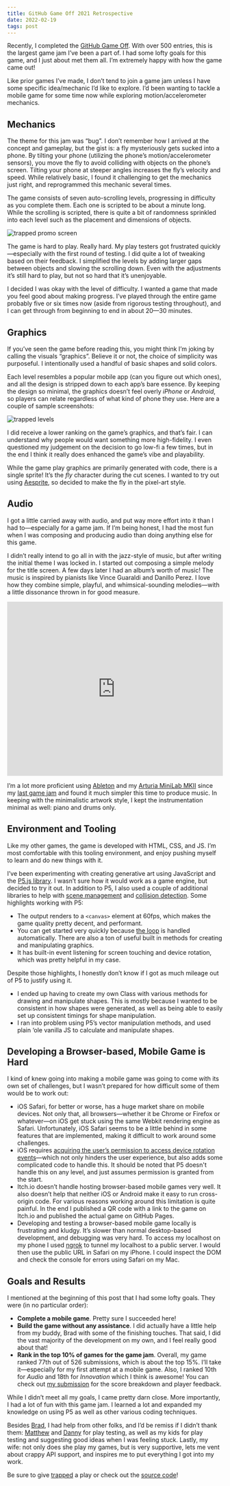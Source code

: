 ```yaml
---
title: GitHub Game Off 2021 Retrospective
date: 2022-02-19
tags: post
---
```


Recently, I completed the [GitHub Game Off](https://itch.io/jam/game-off-2021). With over 500 entries, this is the largest game jam I’ve been a part of. I had some lofty goals for this game, and I just about met them all. I’m extremely happy with how the game came out!

Like prior games I’ve made, I don’t tend to join a game jam unless I have some specific idea/mechanic I’d like to explore. I’d been wanting to tackle a mobile game for some time now while exploring motion/accelerometer mechanics.


## Mechanics

The theme for this jam was “bug”. I don’t remember how I arrived at the concept and gameplay, but the gist is: a fly mysteriously gets sucked into a phone. By tilting your phone (utilizing the phone’s motion/accelerometer sensors), you move the fly to avoid colliding with objects on the phone’s screen. Tilting your phone at steeper angles increases the fly’s velocity and speed. While relatively basic, I found it challenging to get the mechanics just right, and reprogrammed this mechanic several times.

The game consists of seven auto-scrolling levels, progressing in difficulty as you complete them. Each one is scripted to be about a minute long. While the scrolling is scripted, there is quite a bit of randomness sprinkled into each level such as the placement and dimensions of objects.

![trapped promo screen](/images/posts/trapped_cover.png)

The game is hard to play. Really hard. My play testers got frustrated quickly—especially with the first round of testing. I did quite a lot of tweaking based on their feedback. I simplified the levels by adding larger gaps between objects and slowing the scrolling down. Even with the adjustments it’s still hard to play, but not so hard that it’s unenjoyable.

I decided I was okay with the level of difficulty. I wanted a game that made you feel good about making progress. I’ve played through the entire game probably five or six times now (aside from rigorous testing throughout), and I can get through from beginning to end in about 20—30 minutes.


## Graphics

If you’ve seen the game before reading this, you might think I’m joking by calling the visuals “graphics”. Believe it or not, the choice of simplicity was purposeful. I intentionally used a handful of basic shapes and solid colors.

Each level resembles a popular mobile app (can you figure out which ones), and all the design is stripped down to each app’s bare essence. By keeping the design so minimal, the graphics doesn’t feel overly _iPhone_ or _Android_, so players can relate regardless of what kind of phone they use. Here are a couple of sample screenshots:

![trapped levels](/images/posts/trapped_levels.png)

I did receive a lower ranking on the game’s graphics, and that’s fair. I can understand why people would want something more high-fidelity. I even questioned my judgement on the decision to go low-fi a few times, but in the end I think it really does enhanced the game’s vibe and playability.

While the game play graphics are primarily generated with code, there is a single sprite! It’s the _fly_ character during the cut scenes. I wanted to try out using [Aesprite](https://www.aseprite.org/), so decided to make the fly in the pixel-art style.


## Audio

I got a little carried away with audio, and put way more effort into it than I had to—especially for a game jam. If I’m being honest, I had the most fun when I was composing and producing audio than doing anything else for this game.

I didn’t really intend to go all in with the jazz-style of music, but after writing the initial theme I was locked in. I started out composing a simple melody for the title screen. A few days later I had an album’s worth of music! The music is inspired by pianists like Vince Guaraldi and Danillo Perez. I love how they combine simple, playful, and whimsical-sounding melodies—with a little dissonance thrown in for good measure.

<iframe style="border: 0; width: 100%; height: 406px;" src="https://bandcamp.com/EmbeddedPlayer/album=1082942060/size=large/bgcol=ffffff/linkcol=eb4d55/artwork=none/transparent=true/" seamless><a href="https://danielmarino.bandcamp.com/album/trapped-soundtrack">trapped soundtrack by Daniel Marino</a></iframe>

I’m a lot more proficient using [Ableton](https://www.ableton.com/en/live/) and my [Arturia MiniLab MKII](https://www.arturia.com/products/hybrid-synths/minilab-mkii/overview) since my [last game jam](/posts/gamedevjs-jam-2021-retrospective/) and found it much simpler this time to produce music. In keeping with the minimalistic artwork style, I kept the instrumentation minimal as well: piano and drums only.


## Environment and Tooling

Like my other games, the game is developed with HTML, CSS, and JS. I’m most comfortable with this tooling environment, and enjoy pushing myself to learn and do new things with it.

I’ve been experimenting with creating generative art using JavaScript and the [P5.js library](https://p5js.org/). I wasn’t sure how it would work as a game engine, but decided to try it out. In addition to P5, I also used a couple of additional libraries to help with [scene management](https://github.com/mveteanu/p5.SceneManager) and [collision detection](https://github.com/bmoren/p5.collide2D). Some highlights working with P5:

- The output renders to a `<canvas>` element at 60fps, which makes the game quality pretty decent, and performant.
- You can get started very quickly because [the loop](https://developer.mozilla.org/en-US/docs/Games/Anatomy#building_a_main_loop_in_javascript) is handled automatically. There are also a ton of useful built in methods for creating and manipulating graphics.
- It has built-in event listening for screen touching and device rotation, which was pretty helpful in my case.

Despite those highlights, I honestly don’t know if I got as much mileage out of P5 to justify using it.

- I ended up having to create my own Class with various methods for drawing and manipulate shapes. This is mostly because I wanted to be consistent in how shapes were generated, as well as being able to easily set up consistent timings for shape manipulation.
- I ran into problem using P5’s vector manipulation methods, and used plain ‘ole vanilla JS to calculate and manipulate shapes.


## Developing a Browser-based, Mobile Game is Hard

I kind of knew going into making a mobile game was going to come with its own set of challenges, but I wasn’t prepared for how difficult some of them would be to work out:

- iOS Safari, for better or worse, has a huge market share on mobile devices. Not only that, all browsers—whether it be Chrome or Firefox or whatever—on iOS get stuck using the same Webkit rendering engine as Safari. Unfortunately, iOS Safari seems to be a little behind in some features that are implemented, making it difficult to work around some challenges.
- iOS requires [acquiring the user’s permission to access device rotation events](https://github.com/starzonmyarmz/trapped/blob/main/src/game.js#L39-L50)—which not only hinders the user experience, but also adds some complicated code to handle this. It should be noted that P5 doesn't handle this on any level, and just assumes permission is granted from the start.
- Itch.io doesn’t handle hosting browser-based mobile games very well. It also doesn’t help that neither iOS or Android make it easy to run cross-origin code. For various reasons working around this limitation is quite painful. In the end I published a QR code with a link to the game on Itch.io and published the actual game on GitHub Pages.
- Developing and testing a browser-based mobile game locally is frustrating and kludgy. It’s slower than normal desktop-based development, and debugging was very hard. To access my localhost on my phone I used [ngrok](https://ngrok.com/)  to tunnel my localhost to a public server. I would then use the public URL in Safari on my iPhone. I could inspect the DOM and check the console for errors using Safari on my Mac.


## Goals and Results

I mentioned at the beginning of this post that I had some lofty goals. They were (in no particular order):

- **Complete a mobile game**. Pretty sure I succeeded here!
- **Build the game without any assistance**. I did actually have a little help from my buddy, Brad with some of the finishing touches. That said, I did the vast majority of the development on my own, and I feel really good about that!
- **Rank in the top 10% of games for the game jam**. Overall, my game ranked 77th out of 526 submissions, which is about the top 15%. I’ll take it—especially for my first attempt at a mobile game. Also, I ranked 10th for *Audio* and 18th for *Innovation* which I think is awesome! You can check out [my submission](https://itch.io/jam/game-off-2021/rate/1291063) for the score breakdown and player feedback.

While I didn’t meet all my goals, I came pretty darn close. More importantly, I had a lot of fun with this game jam. I learned a lot and expanded my knowledge on using P5 as well as other various coding techniques.

Besides [Brad](https://github.com/braddunbar), I had help from other folks, and I’d be remiss if I didn’t thank them: [Matthew](https://matthewlettini.me/) and [Danny](https://twitter.com/dannywen) for play testing, as well as my kids for play testing and suggesting good ideas when I was feeling stuck. Lastly, my wife: not only does she play my games, but is very supportive, lets me vent about crappy API support, and inspires me to put everything I got into my work.

Be sure to give [trapped](https://starzonmyarmz.itch.io/trapped) a play or check out the [source code](https://github.com/starzonmyarmz/trapped)!
